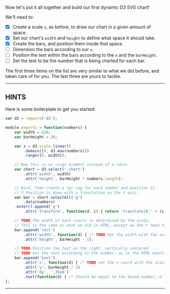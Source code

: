 Now let's put it all together and build our first dynamic D3 SVG chart!

We'll need to:

- [X] Create a scale `x`, as before, to draw our chart in a given amount of space.
- [X] Set our chart's `width` and `height` to define what space it should take.
- [X] Create the bars, and position them inside that space.
- [ ] Dimension the bars according to our `x`.
- [ ] Position the text within the bars according to the `x` and the `barHeight`.
- [ ] Set the text to be the number that is being charted for each bar.

The first three items on the list are very similar to what we did before, and taken care of for you. The last three are yours to tackle.

----------------------------------------------------------------------

## HINTS

Here is some boilerplate to get you started:

```js
var d3 = require('d3');

module.exports = function(numbers) {
    var width = 420;
    var barHeight = 20;

    var x = d3.scale.linear()
        .domain([0, d3.max(numbers)])
        .range([0, width]);

    // Now this is an <svg> element instead of a <div>.
    var chart = d3.select('.chart')
        .attr('width', width)
        .attr('height', barHeight * numbers.length);

    // Bind, then create a <g> tag for each number and position it.
    // Y Position is done with a translation on the Y axis.
    var bar = chart.selectAll('g')
        .data(numbers)
    .enter().append('g')
        .attr('transform', function(d, i) { return 'translate(0,' + (i * barHeight) + ')'; });

    // TODO The width of each <rect> is determined by the scale.
    // This is the same as what we did in HTML, except we don't need to mention that the value is in "px".
    bar.append('rect')
        .attr('width', function(d) { /* TODO Set the width with the scale. */ })
        .attr('height', barHeight - 1);

    // TODO Position the text on the right, vertically centered.
    // TODO Set the text according to the number, as in the HTML exercises.
    bar.append('text')
        .attr('x', function(d) { /* TODO set the x coord with the scale, -3 for padding. */ })
        .attr('y', barHeight / 2)
        .attr('dy', '.35em')
        .text(function(d) { /* Should be equal to the bound number, d. */ });
};
```

----------------------------------------------------------------------
